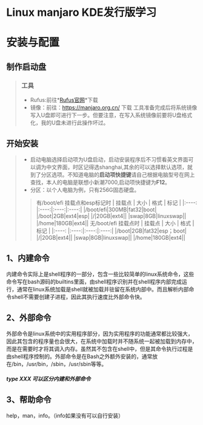 # Linux manjaro KDE发行版学习

# 安装与配置

## 制作启动盘

> ### 工具
> + Rufus:前往*[Rufus官网](https://rufus.ie/zh/)*下载
> + 镜像：前往：https://manjaro.org.cn/ 下载
> 工具准备完成后将系统镜像写入U盘即可进行下一步。但要注意，在写入系统镜像前要将U盘格式化，我的U盘未进行此操作坏过。


## 开始安装

> + 启动电脑选择启动项为U盘启动，启动安装程序后不习惯看英文界面可以调为中文界面，时区记得选shanghai,其余的可以选择默认选项，就到了分区选项。不知道电脑的**启动项快捷键**请自己根据电脑型号在网上查找，本人的电脑是联想小新潮7000,启动项快捷键为**F12**。
> + 分区：以个人电脑为例，只有256G固态硬盘。
> > 有/boot/efi 挂载点和esp标记时
> > | 挂载点 |  大小 | 格式 | 标记  |
> > |:----: |:----:|:----:|:----:|
> > |/boot/efi|300MB|fat32|boot|
> > |/boot|2GB|ext4|esp|
> > |/|20GB|ext4||
> > |swap|8GB|linuxswap||
> > |/home|180GB|ext4||
> > 无/boot/efi 挂载点时
> > | 挂载点 |  大小 | 格式 | 标记  |
> > |:----: |:----:|:----:|:----:|
> > |/boot|2GB|fat32|esp；boot|
> > |/|20GB|ext4||
> > |swap|8GB|linuxswap||
> > |/home|180GB|ext4||


## 1、内建命令


内建命令实际上是shell程序的一部分，包含一些比较简单的linux系统命令，这些命令写在bash源码的builtins里面，由shell程序识别并在shell程序内部完成运行，通常在linux系统加载是shell就被加载并驻留在系统内部中。而且解析内部命令shell不需要创建子进程，因此其执行速度比外部命令快。  
    

## 2、外部命令

外部命令是linux系统中的实用程序部分，因为实用程序的功能通常都比较强大，因此其包含的程序量也会很大，在系统中加载时并不随系统一起被加载到内存中，而是在需要时才将其调入内存。虽然其不包含在shell中，但是其命令执行过程是由shell程序控制的。外部命令是在Bash之外额外安装的，通常放在/bin，/usr/bin，/sbin，/usr/sbin等等。  
    

##### type XXX 可以区分内建和外部命令

## 3、帮助命令

help，man，info。（info如果没有可以自行安装）
